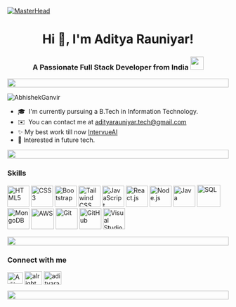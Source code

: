 [![MasterHead](https://user-images.githubusercontent.com/74038190/225813708-98b745f2-7d22-48cf-9150-083f1b00d6c9.gif)]()
<h1 align="center">Hi 👋, I'm Aditya Rauniyar!</h1>
<h3 align="center">A Passionate Full Stack Developer from India
    <img src="https://media.giphy.com/media/ObNTw8Uzwy6KQ/giphy.gif" width="30px"></h3>
<div align="left">
    <div align="left">
  <img src="https://i.imgur.com/dBaSKWF.gif" height="20" width="100%">
</div>
  
<p align="left"> <img src="https://komarev.com/ghpvc/?username=AbhishekGanvir&label=Profile%20views&color=0e75b6&style=flat" alt="AbhishekGanvir" /> </p>



* 🎓  I'm currently pursuing a B.Tech in Information Technology.
* ✉️  You can contact me at [adityarauniyar.tech@gmail.com](mailto:adityarauniyar.tech@gmail.com)
* ✨️ My best work till now  [IntervueAI](https://intervueai-io.vercel.app)
* 🚀 Interested in future tech.

 <div align="left">
  <img src="https://i.imgur.com/dBaSKWF.gif" height="20" width="100%">
</div>

### Skills
<p align="left">
  <!-- Frontend -->
  <img src="https://raw.githubusercontent.com/danielcranney/readme-generator/main/public/icons/skills/html5-colored.svg" width="50" height="48" alt="HTML5" />
  <img src="https://img.icons8.com/color/48/css3.png" width="50" height="48" alt="CSS3" />
  <img src="https://img.icons8.com/color/48/bootstrap.png" width="50" height="48" alt="Bootstrap" />
  <img src="https://img.icons8.com/color/48/tailwind_css.png" width="50" height="48" alt="Tailwind CSS" />
  <img src="https://img.icons8.com/color/48/javascript--v1.png" width="50" height="48" alt="JavaScript" />
  <img src="https://img.icons8.com/color/48/react-native.png" width="50" height="48" alt="React.js" />

  <!-- Backend -->
  <img src="https://img.icons8.com/fluency/48/node-js.png" width="50" height="48" alt="Node.js" />
  <img src="https://img.icons8.com/color/48/java-coffee-cup-logo--v1.png" width="50" height="48" alt="Java" />
  <img src="https://www.ibm.com/content/dam/adobe-cms/instana/media_logo/Azure-SQL-Server-Monitoring.png/_jcr_content/renditions/cq5dam.web.1280.1280.png" width="53" height="50" alt="SQL" />
  <img src="https://img.icons8.com/color/48/mongodb.png" width="50" height="48" alt="MongoDB" />

  <!-- Tools & Platforms -->
  <img src="https://logos-world.net/wp-content/uploads/2021/08/Amazon-Web-Services-AWS-Logo.png" width="52" height="47" alt="AWS" />
  <img src="https://img.icons8.com/color/48/git.png" width="50" height="48" alt="Git" />
  <img src="https://img.icons8.com/color/48/github--v1.png" width="50" height="48" alt="GitHub" />
  <img src="https://img.icons8.com/color/48/visual-studio.png" width="50" height="48" alt="Visual Studio" />
</p>


</p> 
  
<div align="left">
  <img src="https://i.imgur.com/dBaSKWF.gif" height="20" width="100%">
</div>
<h3 align="left">Connect with me </h3>
<p align="left">
<a href="https://www.linkedin.com/in/aditya-rauniyar-762618297" target="blank"><img align="center" src="https://raw.githubusercontent.com/rahuldkjain/github-profile-readme-generator/master/src/images/icons/Social/linked-in-alt.svg" alt="Aditya Rauniyar" height="26" width="35" /></a>
<a href="https://instagram.com/_aditya.rauniyar" target="blank"><img align="center" src="https://raw.githubusercontent.com/rahuldkjain/github-profile-readme-generator/master/src/images/icons/Social/instagram.svg" alt="alright.abhi" height="30" width="40" /></a>
<a href="mailto:adityarauniyar.tech@gmail.com" target="blank"><img align="center" src="https://icons.veryicon.com/png/o/business/official-icon-library-of-alibaba/email-fill.png" alt="adityarauniyar" height="30" width="40" /></a>
</p>

 <div align="left">
  <img src="https://i.imgur.com/dBaSKWF.gif" height="20" width="100%">
</div>
